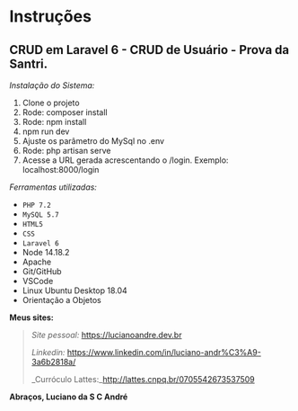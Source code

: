 # **Instruções**
## CRUD em Laravel 6 - CRUD de Usuário - Prova da Santri.

_Instalação do Sistema:_

1. Clone o projeto
2. Rode: composer install
3. Rode: npm install
4. npm run dev
5. Ajuste os parâmetro do MySql no .env
6. Rode: php artisan serve
7. Acesse a URL gerada acrescentando o /login. Exemplo: localhost:8000/login

_Ferramentas utilizadas:_
- `PHP 7.2`
- `MySQL 5.7`
- `HTML5`
- `CSS`
- `Laravel 6`
- Node 14.18.2
- Apache
- Git/GitHub
- VSCode
- Linux Ubuntu Desktop 18.04
- Orientação a Objetos

**Meus sites:**
> _Site pessoal:_ https://lucianoandre.dev.br
>
> _Linkedin:_ https://www.linkedin.com/in/luciano-andr%C3%A9-3a6b2818a/
>
> _Curróculo Lattes:_http://lattes.cnpq.br/0705542673537509

**Abraços, Luciano da S C André**
